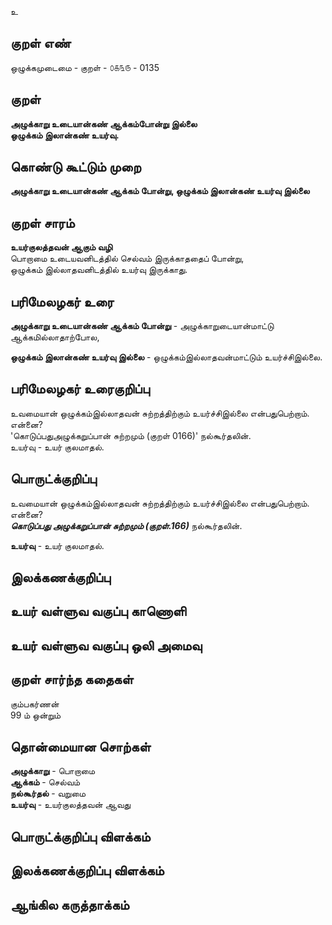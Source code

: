 உ

## குறள் எண் 

ஒழுக்கமுடைமை - குறள் - ௦௧௩௫ - 0135  

## குறள் 

**அழுக்காறு உடையான்கண் ஆக்கம்போன்று இல்லை  
ஒழுக்கம் இலான்கண் உயர்வு.** 

## கொண்டு கூட்டும் முறை

**அழுக்காறு உடையான்கண் ஆக்கம் போன்று, ஒழுக்கம் இலான்கண் உயர்வு இல்லை** 

## குறள் சாரம் 

**உயர்குலத்தவன் ஆகும் வழி**  
பொறாமை உடையவனிடத்தில் செல்வம் இருக்காததைப் போன்று,  
ஒழுக்கம் இல்லாதவனிடத்தில் உயர்வு இருக்காது.  

## பரிமேலழகர் உரை

**அழுக்காறு உடையான்கண் ஆக்கம் போன்று** - அழுக்காறுடையான்மாட்டு ஆக்கமில்லாதாற்போல,   

**ஒழுக்கம் இலான்கண் உயர்வு இல்லை** - ஒழுக்கம்இல்லாதவன்மாட்டும் உயர்ச்சிஇல்லை.  

## பரிமேலழகர் உரைகுறிப்பு   

உவமையான் ஒழுக்கம்இல்லாதவன் சுற்றத்திற்கும் உயர்ச்சிஇல்லை என்பதுபெற்றாம்.  
என்னை?  
'கொடுப்பதுஅழுக்கறுப்பான் சுற்றமும் (குறள் 0166)' நல்கூர்தலின்.  
உயர்வு - உயர் குலமாதல்.  

## பொருட்க்குறிப்பு 

உவமையான் ஒழுக்கம்இல்லாதவன் சுற்றத்திற்கும் உயர்ச்சிஇல்லை என்பதுபெற்றாம்.  
என்னை?  
_**கொடுப்பது அழுக்கறுப்பான் சுற்றமும் (குறள்.166)**_ நல்கூர்தலின்.  

**உயர்வு** - உயர் குலமாதல்.   

## இலக்கணக்குறிப்பு  


## உயர் வள்ளுவ வகுப்பு காணொளி


## உயர் வள்ளுவ வகுப்பு ஒலி அமைவு 

 
## குறள் சார்ந்த கதைகள் 

கும்பகர்ணன்  
99 ம் ஒன்றும்   

## தொன்மையான சொற்கள்

**அழுக்காறு** - பொறாமை   
**ஆக்கம்** - செல்வம்   
**நல்கூர்தல்** - வறுமை   
**உயர்வு** - உயர்குலத்தவன் ஆவது

## பொருட்க்குறிப்பு விளக்கம்

  

## இலக்கணக்குறிப்பு விளக்கம்


## ஆங்கில கருத்தாக்கம் 


